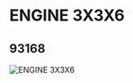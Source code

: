 # ENGINE 3X3X6
## 93168
![ENGINE 3X3X6](https://lc-www-live-s.legocdn.com/media/bricks/5/2/4645091.jpg)
